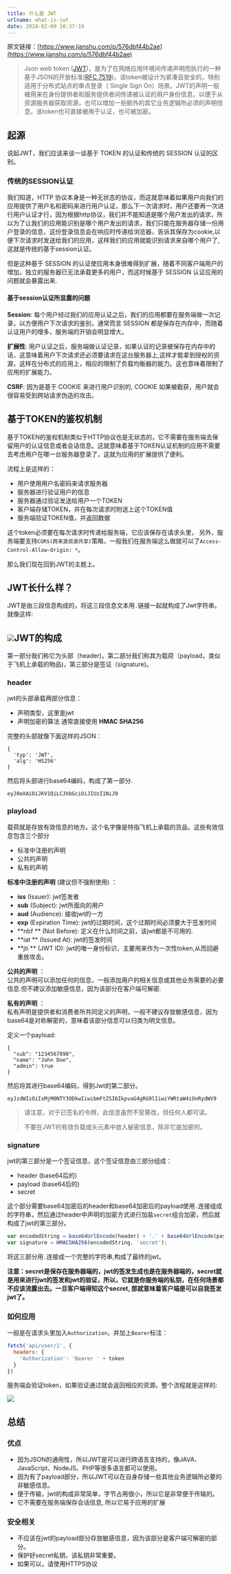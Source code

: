 ```yaml
---
title: 什么是 JWT
urlname: what-is-jwt
date: 2018-02-09 10:37:19
---
```

原文链接：[https://www.jianshu.com/p/576dbf44b2ae](https://www.jianshu.com/p/576dbf44b2ae)

> Json web token \([JWT](https://jwt.io/introduction/)\)，是为了在网络应用环境间传递声明而执行的一种基于JSON的开放标准\([RFC 7519](https://tools.ietf.org/html/rfc7519)\)。该token被设计为紧凑且安全的，特别适用于分布式站点的单点登录（ Single Sign On）场景。JWT的声明一般被用来在身份提供者和服务提供者间传递被认证的用户身份信息，以便于从资源服务器获取资源，也可以增加一些额外的其它业务逻辑所必须的声明信息，该token也可直接被用于认证，也可被加密。

## 起源

说起JWT，我们应该来谈一谈基于 TOKEN 的认证和传统的 SESSION 认证的区别。

### 传统的SESSION认证

我们知道，HTTP 协议本身是一种无状态的协议，而这就意味着如果用户向我们的应用提供了用户名和密码来进行用户认证，那么下一次请求时，用户还要再一次进行用户认证才行，因为根据http协议，我们并不能知道是哪个用户发出的请求，所以为了让我们的应用能识别是哪个用户发出的请求，我们只能在服务器存储一份用户登录的信息，这份登录信息会在响应时传递给浏览器，告诉其保存为cookie,以便下次请求时发送给我们的应用，这样我们的应用就能识别请求来自哪个用户了,这就是传统的基于session认证。

但是这种基于 SESSION 的认证使应用本身很难得到扩展，随着不同客户端用户的增加，独立的服务器已无法承载更多的用户，而这时候基于 SESSION 认证应用的问题就会暴露出来.
<!-- more -->
#### 基于session认证所显露的问题

**Session**: 每个用户经过我们的应用认证之后，我们的应用都要在服务端做一次记录，以方便用户下次请求的鉴别，通常而言 SESSION 都是保存在内存中，而随着认证用户的增多，服务端的开销会明显增大。

**扩展性**: 用户认证之后，服务端做认证记录，如果认证的记录被保存在内存中的话，这意味着用户下次请求还必须要请求在这台服务器上,这样才能拿到授权的资源，这样在分布式的应用上，相应的限制了负载均衡器的能力。这也意味着限制了应用的扩展能力。

**CSRF**: 因为是基于 COOKIE 来进行用户识别的, COOKIE 如果被截获，用户就会很容易受到跨站请求伪造的攻击。

## 基于TOKEN的鉴权机制

基于TOKEN的鉴权机制类似于HTTP协议也是无状态的，它不需要在服务端去保留用户的认证信息或者会话信息。这就意味着基于TOKEN认证机制的应用不需要去考虑用户在哪一台服务器登录了，这就为应用的扩展提供了便利。

流程上是这样的：

* 用户使用用户名密码来请求服务器
* 服务器进行验证用户的信息
* 服务器通过验证发送给用户一个TOKEN
* 客户端存储TOKEN，并在每次请求时附送上这个TOKEN值
* 服务端验证TOKEN值，并返回数据

这个token必须要在每次请求时传递给服务端，它应该保存在请求头里， 另外，服务端要支持`CORS(跨来源资源共享)`策略，一般我们在服务端这么做就可以了`Access-Control-Allow-Origin: *`。

那么我们现在回到JWT的主题上。

## JWT长什么样？

JWT是由三段信息构成的，将这三段信息文本用`.`链接一起就构成了Jwt字符串。就像这样:

## ![](/images/jwt.png)JWT的构成

第一部分我们称它为头部（header\)，第二部分我们称其为载荷（payload，类似于飞机上承载的物品\)，第三部分是签证（signature\)。

### header

jwt的头部承载两部分信息：

* 声明类型，这里是jwt
* 声明加密的算法 通常直接使用 **HMAC SHA256**

完整的头部就像下面这样的JSON：

```
{ 
  'typ': 'JWT',  
  'alg': 'HS256'
}
```

然后将头部进行base64编码，构成了第一部分.

```
eyJ0eXAiOiJKV1QiLCJhbGciOiJIUzI1NiJ9
```

### playload

载荷就是存放有效信息的地方。这个名字像是特指飞机上承载的货品，这些有效信息包含三个部分

* 标准中注册的声明
* 公共的声明
* 私有的声明

**标准中注册的声明** \(建议但不强制使用\) ：

* **iss** \(Issuer\):  jwt签发者
* **sub** \(Subject\): jwt所面向的用户
* **aud** \(Audience\): 接收jwt的一方
* **exp** \(Expiration Time\): jwt的过期时间，这个过期时间必须要大于签发时间
* **nbf ** \(Not Before\): 定义在什么时间之前，该jwt都是不可用的.
* **iat ** \(Issued At\): jwt的签发时间
* **jti ** \(JWT ID\): jwt的唯一身份标识，主要用来作为一次性token,从而回避重放攻击。

**公共的声明** ：  
 公共的声明可以添加任何的信息，一般添加用户的相关信息或其他业务需要的必要信息.但不建议添加敏感信息，因为该部分在客户端可解密.

**私有的声明** ：  
 私有声明是提供者和消费者所共同定义的声明，一般不建议存放敏感信息，因为base64是对称解密的，意味着该部分信息可以归类为明文信息。

定义一个payload:

```
{ 
  "sub": "1234567890",
  "name": "John Doe",
  "admin": true
}
```

然后将其进行base64编码，得到Jwt的第二部分。

```
eyJzdWIiOiIxMjM0NTY3ODkwIiwibmFtZSI6IkpvaG4gRG9lIiwiYWRtaW4iOnRydWV9
```

> 请注意，对于已签名的令牌，此信息虽然不受篡改，但任何人都可读。
>
> 不要在JWT的有效负载或头元素中放入秘密信息，除非它是加密的。

### signature

jwt的第三部分是一个签证信息，这个签证信息由三部分组成：

* header \(base64后的\)
* payload \(base64后的\)
* secret

这个部分需要base64加密后的header和base64加密后的payload使用`.`连接组成的字符串，然后通过header中声明的加密方式进行加盐`secret`组合加密，然后就构成了jwt的第三部分。

```js
var encodedString = base64UrlEncode(header) + '.' + base64UrlEncode(payload);
var signature = HMACSHA256(encodedString, 'secret');
```

将这三部分用`.`连接成一个完整的字符串,构成了最终的jwt。

**注意：secret是保存在服务器端的，jwt的签发生成也是在服务器端的，secret就是用来进行jwt的签发和jwt的验证，所以，它就是你服务端的私钥，在任何场景都不应该流露出去。一旦客户端得知这个secret, 那就意味着客户端是可以自我签发jwt了。**

### 如何应用

一般是在请求头里加入`Authorization`，并加上`Bearer`标注：

```js
fetch('api/user/1', {
  headers: {
    'Authorization': 'Bearer ' + token
  }
})
```

服务端会验证token，如果验证通过就会返回相应的资源。整个流程就是这样的:

![](/images/jwt-http.png)

## 总结

### 优点

* 因为JSON的通用性，所以JWT是可以进行跨语言支持的，像JAVA、JavaScript、NodeJS、PHP等很多语言都可以使用。
* 因为有了payload部分，所以JWT可以在自身存储一些其他业务逻辑所必要的非敏感信息。
* 便于传输，jwt的构成非常简单，字节占用很小，所以它是非常便于传输的。
* 它不需要在服务端保存会话信息, 所以它易于应用的扩展

### 安全相关

* 不应该在jwt的payload部分存放敏感信息，因为该部分是客户端可解密的部分。
* 保护好secret私钥，该私钥非常重要。
* 如果可以，请使用HTTPS协议



